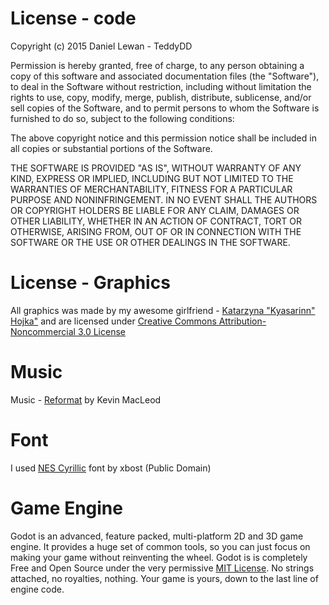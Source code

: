 # License - code
Copyright (c) 2015 Daniel Lewan - TeddyDD

Permission is hereby granted, free of charge, to any person obtaining a copy
of this software and associated documentation files (the "Software"), to deal
in the Software without restriction, including without limitation the rights
to use, copy, modify, merge, publish, distribute, sublicense, and/or sell
copies of the Software, and to permit persons to whom the Software is
furnished to do so, subject to the following conditions:

The above copyright notice and this permission notice shall be included in
all copies or substantial portions of the Software.

THE SOFTWARE IS PROVIDED "AS IS", WITHOUT WARRANTY OF ANY KIND, EXPRESS OR
IMPLIED, INCLUDING BUT NOT LIMITED TO THE WARRANTIES OF MERCHANTABILITY,
FITNESS FOR A PARTICULAR PURPOSE AND NONINFRINGEMENT. IN NO EVENT SHALL THE
AUTHORS OR COPYRIGHT HOLDERS BE LIABLE FOR ANY CLAIM, DAMAGES OR OTHER
LIABILITY, WHETHER IN AN ACTION OF CONTRACT, TORT OR OTHERWISE, ARISING FROM,
OUT OF OR IN CONNECTION WITH THE SOFTWARE OR THE USE OR OTHER DEALINGS IN
THE SOFTWARE.

# License - Graphics
All graphics was made by my awesome girlfriend - [Katarzyna "Kyasarinn" Hojka"](http://kyasarinn.deviantart.com/) and are licensed under [Creative Commons Attribution-Noncommercial 3.0 License](https://creativecommons.org/licenses/by-nc/3.0/)

# Music
Music - [Reformat](http://incompetech.com/music/royalty-free/index.html?isrc=USUAN1500020) by Kevin MacLeod

# Font
I used [NES Cyrillic](http://www.pentacom.jp/pentacom/bitfontmaker2/gallery/?id=234) font by xbost (Public Domain)

# Game Engine
Godot is an advanced, feature packed, multi-platform 2D and 3D game engine. It provides a huge set of common tools, so you can just focus on making your game without reinventing the wheel.
Godot is is completely Free and Open Source under the very permissive [MIT License](https://github.com/okamstudio/godot/blob/master/LICENSE.md). No strings attached, no royalties, nothing. Your game is yours, down to the last line of engine code.
